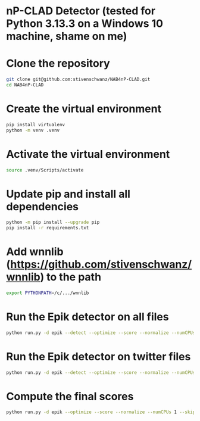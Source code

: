 # nP-CLAD Detector (tested for Python 3.13.3 on a Windows 10 machine, shame on me)

# Clone the repository
```bash
git clone git@github.com:stivenschwanz/NAB4nP-CLAD.git
cd NAB4nP-CLAD
```

# Create the virtual environment
```bash
pip install virtualenv
python -m venv .venv
```

# Activate the virtual environment
```bash
source .venv/Scripts/activate
```

# Update pip and install all dependencies
```bash
python -m pip install --upgrade pip
pip install -r requirements.txt
```

# Add wnnlib (https://github.com/stivenschwanz/wnnlib) to the path
```bash
export PYTHONPATH=/c/.../wnnlib
```

# Run the Epik detector on all files
```bash
python run.py -d epik --detect --optimize --score --normalize --numCPUs 1 --skipConfirmation
```

# Run the Epik detector on twitter files
```bash
python run.py -d epik --detect --optimize --score --normalize --numCPUs 1 --skipConfirmation --windowsFile labels/combined_windows_twitter.json
```

# Compute the final scores
```bash
python run.py -d epik --optimize --score --normalize --numCPUs 1 --skipConfirmation --windowsFile labels/combined_windows.json
```